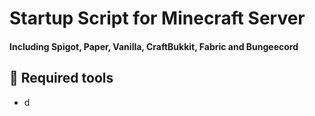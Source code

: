 # Startup Script for Minecraft Server
#### Including Spigot, Paper, Vanilla, CraftBukkit, Fabric and Bungeecord

## :wrench: Required tools
- d
